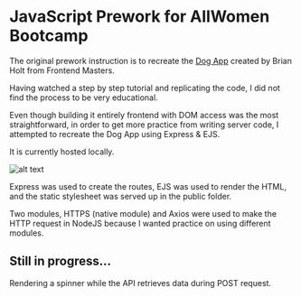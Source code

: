 # JavaScript Prework for AllWomen Bootcamp

The original prework instruction is to recreate the [Dog App](https://frontendmasters.github.io/bootcamp/dog-viewer/dog.html) created by Brian Holt from Frontend Masters.

Having watched a step by step tutorial and replicating the code, I did not find the process to be very educational. <br>

Even though building it entirely frontend with DOM access was the most straightforward, in order to get more practice from writing server code, I attempted to recreate the Dog App using Express & EJS. 

It is currently hosted locally.

![alt text](https://i.postimg.cc/pX4TtGNx/Screen-Shot-2021-09-07-at-12-08-54-AM.png "Dog App demo page")

Express was used to create the routes, EJS was used to render the HTML, and the static stylesheet was served up in the public folder.<br>

Two modules, HTTPS (native module) and Axios were used to make the HTTP request in NodeJS because I wanted practice on using different modules.

## Still in progress...
Rendering a spinner while the API retrieves data during POST request.
